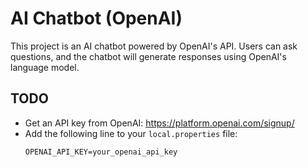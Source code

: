 # AI Chatbot (OpenAI)

This project is an AI chatbot powered by OpenAI's API. Users can ask questions, and the chatbot will generate responses using OpenAI's language model.

## TODO
- Get an API key from OpenAI: https://platform.openai.com/signup/
- Add the following line to your `local.properties` file:
  ```
  OPENAI_API_KEY=your_openai_api_key
  ```

